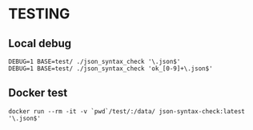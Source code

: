 # TESTING

## Local debug

```console
DEBUG=1 BASE=test/ ./json_syntax_check '\.json$'
DEBUG=1 BASE=test/ ./json_syntax_check 'ok_[0-9]+\.json$'
```

## Docker test

```console
docker run --rm -it -v `pwd`/test/:/data/ json-syntax-check:latest '\.json$'
```
